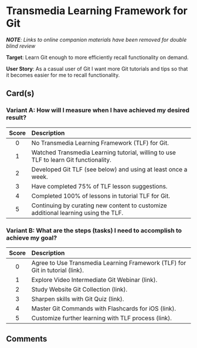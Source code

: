 # Transmedia Learning Framework for Git

***NOTE**: Links to online companion materials have been removed for double blind review*

**Target**: Learn Git enough to more efficiently recall functionality on demand.

**User Story**: As a casual user of Git I want more Git tutorials and tips so that it becomes easier for me to recall functionality.


## Card(s)

### Variant A: How will I measure when I have achieved my desired result?
| Score         | Description |
| :-------------: | :------------- |
| 0 | No Transmedia Learning Framework (TLF) for Git. |
| 1 | Watched Transmedia Learning tutorial, willing to use TLF to learn Git functionality.      |
| 2 | Developed Git TLF (see below) and using at least once a week.      |
| 3 | Have completed 75% of TLF lesson suggestions.      |
| 4 | Completed 100% of lessons in tutorial TLF for Git.     |
| 5 | Continuing by curating new content to customize additional learning using the TLF. |

### Variant B: What are the steps (tasks) I need to accomplish to achieve my goal?
| Score         | Description |
| :-------------: | :------------- |
| 0 | Agree to Use Transmedia Learning Framework (TLF) for Git in tutorial (link). |
| 1 | Explore Video Intermediate Git Webinar (link).      |
| 2 | Study Website Git Collection (link).     |
| 3 | Sharpen skills with Git Quiz (link).      |
| 4 | Master Git Commands with Flashcards for iOS (link).     |
| 5 | Customize further learning with TLF process (link). |

## Comments
